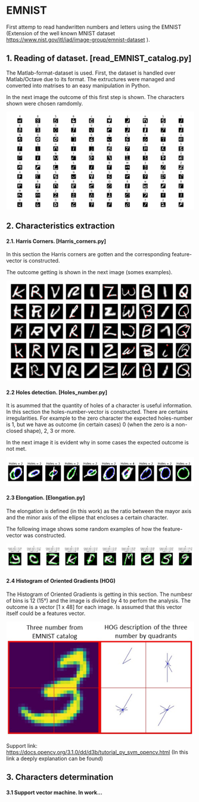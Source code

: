 # EMNIST
First attemp to read handwritten numbers and letters using the EMNIST (Extension of the well known MNIST dataset https://www.nist.gov/itl/iad/image-group/emnist-dataset ).

## 1. Reading of dataset. [read_EMNIST_catalog.py]

The Matlab-format-dataset is used. First, the dataset is handled over Matlab/Octave due to its format. The extructures were managed and converted into matrises to an easy manipulation in Python.

In the next image the outcome of this first step is shown. The characters shown were chosen ramdomly.

![alt text](https://github.com/ASantosMorales/EMNIST/blob/master/EMNIST_illustration.png)

## 2. Characteristics extraction

#### 2.1. Harris Corners. [Harris_corners.py]

In this section the Harris corners are gotten and the corresponding feature-vector is constructed.

The outcome getting is shown in the next image (somes examples).

![alt text](https://github.com/ASantosMorales/EMNIST/blob/master/Harris_corners.png)

#### 2.2 Holes detection. [Holes_number.py]

It is asummed that the quantity of holes of a character is useful information. In this section the holes-number-vector is constructed. There are certains irregularities. For example to the zero character the expected holes-number is 1, but we have as outcome (in certain cases) 0 (when the zero is a non-closed shape), 2, 3 or more. 

In the next image it is evident why in some cases the expected outcome is not met.

![alt text](https://github.com/ASantosMorales/EMNIST/blob/master/Holes_number.png)

#### 2.3 Elongation. [Elongation.py]

The elongation is defined (in this work) as the ratio between the mayor axis and the minor axis of the ellipse that encloses a certain character.

The following image shows some random examples of how the feature-vector was constructed.

![alt text](https://github.com/ASantosMorales/EMNIST/blob/master/Elongation.png)

#### 2.4 Histogram of Oriented Gradients (HOG)

The Histogram of Oriented Gradients is getting in this section. The numbesr of bins is 12 (15°) and the image is divided by 4 to perfom the analysis. The outcome is a vector [1 x 48] for each image. Is assumed that this vector itself could be a features vector.

![alt text](https://github.com/ASantosMorales/EMNIST/blob/master/HOG_description.jpeg)

Support link: https://docs.opencv.org/3.1.0/dd/d3b/tutorial_py_svm_opencv.html (In this link a deeply explanation can be found)

## 3. Characters determination

#### 3.1 Support vector machine. In work...

